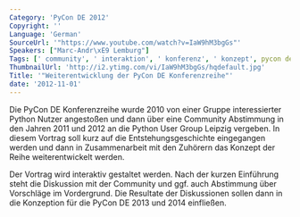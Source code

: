```yaml
---
Category: 'PyCon DE 2012'
Copyright: ''
Language: 'German'
SourceUrl: '"https://www.youtube.com/watch?v=IaW9hM3bgGs"'
Speakers: ["Marc-Andr\xE9 Lemburg"]
Tags: [' community', ' interaktion', ' konferenz', ' konzept', pycon de]
ThumbnailUrl: 'http://i2.ytimg.com/vi/IaW9hM3bgGs/hqdefault.jpg'
Title: '"Weiterentwicklung der PyCon DE Konferenzreihe"'
date: '2012-11-01'
---
```

Die PyCon DE Konferenzreihe wurde 2010 von einer Gruppe interessierter Python
Nutzer angestoßen und dann über eine Community Abstimmung in den Jahren 2011
und 2012 an die Python User Group Leipzig vergeben. In diesem Vortrag soll
kurz auf die Entstehungsgeschichte eingegangen werden und dann in
Zusammenarbeit mit den Zuhörern das Konzept der Reihe weiterentwickelt werden.

Der Vortrag wird interaktiv gestaltet werden. Nach der kurzen Einführung steht
die Diskussion mit der Community und ggf. auch Abstimmung über Vorschläge im
Vordergrund. Die Resultate der Diskussionen sollen dann in die Konzeption für
die PyCon DE 2013 und 2014 einfließen.

